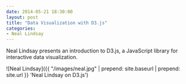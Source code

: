 ```yaml
---
date: 2014-05-21 18:30:00
layout: post
title: "Data Visualization with D3.js"
categories:
- Neal Lindsay
---
```


Neal Lindsay presents an introduction to D3.js, a JavaScript library for interactive data visualization.

![Neal Lindsay]({{ "/images/neal.jpg" | prepend: site.baseurl | prepend: site.url }} 'Neal Lindsay on D3.js')